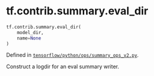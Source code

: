 <div itemscope itemtype="http://developers.google.com/ReferenceObject">
<meta itemprop="name" content="tf.contrib.summary.eval_dir" />
<meta itemprop="path" content="Stable" />
</div>

# tf.contrib.summary.eval_dir

``` python
tf.contrib.summary.eval_dir(
    model_dir,
    name=None
)
```



Defined in [`tensorflow/python/ops/summary_ops_v2.py`](https://www.tensorflow.org/code/tensorflow/python/ops/summary_ops_v2.py).

Construct a logdir for an eval summary writer.